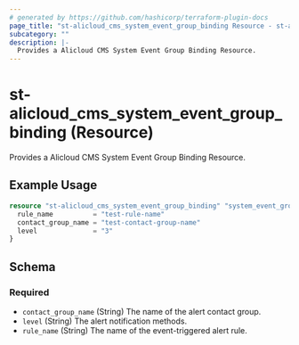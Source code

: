 ```yaml
---
# generated by https://github.com/hashicorp/terraform-plugin-docs
page_title: "st-alicloud_cms_system_event_group_binding Resource - st-alicloud"
subcategory: ""
description: |-
  Provides a Alicloud CMS System Event Group Binding Resource.
---
```


# st-alicloud_cms_system_event_group_binding (Resource)

Provides a Alicloud CMS System Event Group Binding Resource.

## Example Usage

```terraform
resource "st-alicloud_cms_system_event_group_binding" "system_event_group" {
  rule_name          = "test-rule-name"
  contact_group_name = "test-contact-group-name"
  level              = "3"
}
```

<!-- schema generated by tfplugindocs -->
## Schema

### Required

- `contact_group_name` (String) The name of the alert contact group.
- `level` (String) The alert notification methods.
- `rule_name` (String) The name of the event-triggered alert rule.


